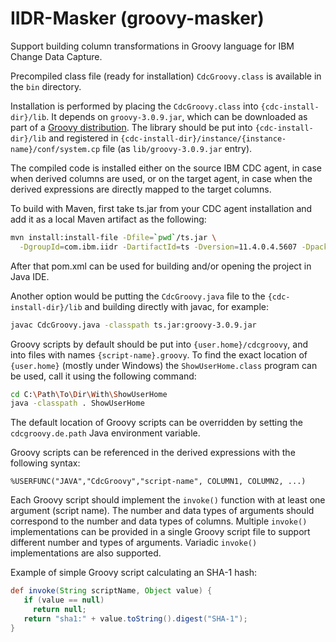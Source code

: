# IIDR-Masker (groovy-masker)
Support building column transformations in Groovy language 
for IBM Change Data Capture.

Precompiled class file (ready for installation) `CdcGroovy.class` 
is available in the `bin` directory.

Installation is performed by placing the `CdcGroovy.class` into 
`{cdc-install-dir}/lib`. It depends on `groovy-3.0.9.jar`, 
which can be downloaded as part  of a 
[Groovy distribution](https://groovy.jfrog.io/ui/native/dist-release-local/groovy-zips/apache-groovy-sdk-3.0.9.zip).
The library should be put into `{cdc-install-dir}/lib` and 
registered in `{cdc-install-dir}/instance/{instance-name}/conf/system.cp` 
file (as `lib/groovy-3.0.9.jar` entry). 

The compiled code is installed either on the source IBM CDC agent, 
in case when derived columns are used, or on the target agent, in case 
when the derived expressions are directly mapped to the target columns.

To build with Maven, first take ts.jar from your CDC agent installation
and add it as a local Maven artifact as the following:

```bash
mvn install:install-file -Dfile=`pwd`/ts.jar \
  -DgroupId=com.ibm.iidr -DartifactId=ts -Dversion=11.4.0.4.5607 -Dpackaging=jar
```

After that pom.xml can be used for building and/or opening the project in Java IDE.

Another option would be putting the `CdcGroovy.java` file to the `{cdc-install-dir}/lib`
and building directly with javac, for example:

```bash
javac CdcGroovy.java -classpath ts.jar:groovy-3.0.9.jar
```

Groovy scripts by default should be put into `{user.home}/cdcgroovy`,
and into files with names `{script-name}.groovy`.
To find the exact location of `{user.home}` (mostly under Windows)
 the `ShowUserHome.class` program can be used, call it using the following command:
```bash
cd C:\Path\To\Dir\With\ShowUserHome
java -classpath . ShowUserHome
```

The default location of Groovy scripts can be overridden by setting the
`cdcgroovy.de.path` Java environment variable.

Groovy scripts can be referenced in the derived expressions with the following syntax:
```
%USERFUNC("JAVA","CdcGroovy","script-name", COLUMN1, COLUMN2, ...)
```

Each Groovy script should implement the `invoke()` function with 
at least one argument (script name).
The number and data types of arguments should correspond 
to the number and data types of columns.
Multiple `invoke()` implementations can be provided in a single 
Groovy script file to support different number and types of arguments.
Variadic `invoke()` implementations are also supported.

Example of simple Groovy script calculating an SHA-1 hash:

```Groovy
def invoke(String scriptName, Object value) {
   if (value == null)
     return null;
   return "sha1:" + value.toString().digest("SHA-1");
}
```
